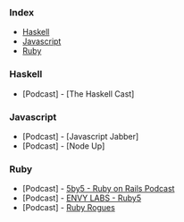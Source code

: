 ### Index
* [Haskell](#haskell)
* [Javascript](#javascript)
* [Ruby](#ruby)


### Haskell
* [Podcast] - [The Haskell Cast]
 
### Javascript
* [Podcast] - [Javascript Jabber]
* [Podcast] - [Node Up]

### Ruby
* [Podcast] - [5by5 - Ruby on Rails Podcast](http://5by5.tv/rubyonrails)
* [Podcast] - [ENVY LABS - Ruby5](http://ruby5.envylabs.com/)
* [Podcast] - [Ruby Rogues](http://rubyrogues.com/)
